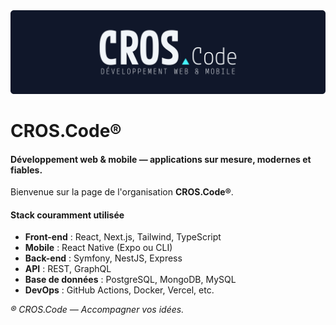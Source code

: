 <img src='/logo.png'  />

# CROS.Code®

#### Développement web & mobile — applications sur mesure, modernes et fiables.

Bienvenue sur la page de l'organisation **CROS.Code®**.

#### Stack couramment utilisée

- **Front-end** : React, Next.js, Tailwind, TypeScript
- **Mobile** : React Native (Expo ou CLI)
- **Back-end** : Symfony, NestJS, Express
- **API** : REST, GraphQL
- **Base de données** : PostgreSQL, MongoDB, MySQL
- **DevOps** : GitHub Actions, Docker, Vercel, etc.


_® CROS.Code — Accompagner vos idées._
